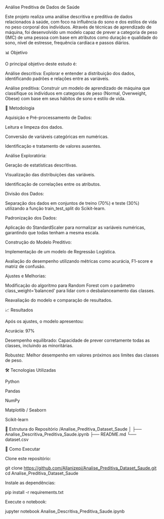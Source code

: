 Análise Preditiva de Dados de Saúde

Este projeto realiza uma análise descritiva e preditiva de dados relacionados à saúde, com foco na influência do sono e dos estilos de vida no peso corporal dos indivíduos. Através de técnicas de aprendizado de máquina, foi desenvolvido um modelo capaz de prever a categoria de peso (IMC) de uma pessoa com base em atributos como duração e qualidade do sono, nível de estresse, frequência cardíaca e passos diários.

📊 Objetivo

O principal objetivo deste estudo é:

Análise descritiva: Explorar e entender a distribuição dos dados, identificando padrões e relações entre as variáveis.

Análise preditiva: Construir um modelo de aprendizado de máquina que classifique os indivíduos em categorias de peso (Normal, Overweight, Obese) com base em seus hábitos de sono e estilo de vida.

🧪 Metodologia

Aquisição e Pré-processamento de Dados:

Leitura e limpeza dos dados.

Conversão de variáveis categóricas em numéricas.

Identificação e tratamento de valores ausentes.

Análise Exploratória:

Geração de estatísticas descritivas.

Visualização das distribuições das variáveis.

Identificação de correlações entre os atributos.

Divisão dos Dados:

Separação dos dados em conjuntos de treino (70%) e teste (30%) utilizando a função train_test_split do Scikit-learn.

Padronização dos Dados:

Aplicação do StandardScaler para normalizar as variáveis numéricas, garantindo que todas tenham a mesma escala.

Construção do Modelo Preditivo:

Implementação de um modelo de Regressão Logística.

Avaliação do desempenho utilizando métricas como acurácia, F1-score e matriz de confusão.

Ajustes e Melhorias:

Modificação do algoritmo para Random Forest com o parâmetro class_weight='balanced' para lidar com o desbalanceamento das classes.

Reavaliação do modelo e comparação de resultados.

📈 Resultados

Após os ajustes, o modelo apresentou:

Acurácia: 97%

Desempenho equilibrado: Capacidade de prever corretamente todas as classes, incluindo as minoritárias.

Robustez: Melhor desempenho em valores próximos aos limites das classes de peso.

🛠️ Tecnologias Utilizadas

Python

Pandas

NumPy

Matplotlib / Seaborn

Scikit-learn

📂 Estrutura do Repositório
/Analise_Preditiva_Dataset_Saude
│
├── Analise_Descritiva_Preditiva_Saude.ipynb
├── README.md
└── dataset.csv

🚀 Como Executar

Clone este repositório:

git clone https://github.com/Allanizepi/Analise_Preditiva_Dataset_Saude.git
cd Analise_Preditiva_Dataset_Saude


Instale as dependências:

pip install -r requirements.txt


Execute o notebook:

jupyter notebook Analise_Descritiva_Preditiva_Saude.ipynb
